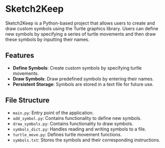 # Sketch2Keep

Sketch2Keep is a Python-based project that allows users to create and draw custom symbols using the Turtle graphics library. Users can define new symbols by specifying a series of turtle movements and then draw these symbols by inputting their names.

## Features

- **Define Symbols**: Create custom symbols by specifying turtle movements.
- **Draw Symbols**: Draw predefined symbols by entering their names.
- **Persistent Storage**: Symbols are stored in a text file for future use.

## File Structure

- `main.py`: Entry point of the application.
- `add_symbol.py`: Contains functionality to define new symbols.
- `draw_symbols.py`: Contains functionality to draw symbols.
- `symbols_dict.py`: Handles reading and writing symbols to a file.
- `turtle_move.py`: Defines turtle movement functions.
- `symbols.txt`: Stores the symbols and their corresponding instructions.
